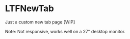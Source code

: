 # LTFNewTab
Just a custom new tab page [WIP]

Note: Not responsive, works well on a 27" desktop monitor.
